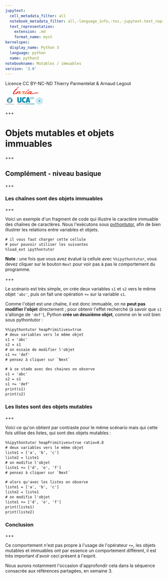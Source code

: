 ```yaml
---
jupytext:
  cell_metadata_filter: all
  notebook_metadata_filter: all,-language_info,-toc,-jupytext.text_representation.jupytext_version,-jupytext.text_representation.format_version
  text_representation:
    extension: .md
    format_name: myst
kernelspec:
  display_name: Python 3
  language: python
  name: python3
notebookname: Mutables / immuables
version: '3.0'
---
```


<div class="licence">
<span>Licence CC BY-NC-ND</span>
<span>Thierry Parmentelat &amp; Arnaud Legout</span>
<span><img src="media/both-logos-small-alpha.png" /></span>
</div>

+++

# Objets mutables et objets immuables

+++

## Complément - niveau basique

+++

### Les chaînes sont des objets immuables

+++

Voici un exemple d'un fragment de code qui illustre le caractère immuable des chaînes de caractères. Nous l'exécutons sous [pythontutor](pythontutor.com), afin de bien illustrer les relations entre variables et objets.

```{code-cell}
# il vous faut charger cette cellule
# pour pouvoir utiliser les suivantes
%load_ext ipythontutor
```

**Note** : une fois que vous avez évalué la cellule avec `%%ipythontutor`, vous devez cliquer sur le bouton `Next` pour voir pas à pas le comportement du programme.

+++

Le scénario est très simple, on crée deux variables `s1` et `s2` vers le même objet `'abc'`, puis on fait une opération `+=` sur la variable `s1`.

Comme l'objet est une chaîne, il est donc immuable, on ne **peut pas modifier l'objet** directement ; pour obtenir l'effet recherché (à savoir que `s1` s'allonge de `'def'`), Python **crée un deuxième objet**, comme on le voit bien sous pythontutor :

```{code-cell}
%%ipythontutor heapPrimitives=true
# deux variables vers le même objet
s1 = 'abc'
s2 = s1
# on essaie de modifier l'objet
s1 += 'def'
# pensez à cliquer sur `Next`
```

```{code-cell}
# à se stade avec des chaines on observe
s1 = 'abc'
s2 = s1
s1 += 'def'
print(s1)
print(s2)
```

### Les listes sont des objets mutables

+++

Voici ce qu'on obtient par contraste pour le même scénario mais qui cette fois utilise des listes, qui sont des objets mutables :

```{code-cell}
%%ipythontutor heapPrimitives=true ratio=0.8
# deux variables vers le même objet
liste1 = ['a', 'b', 'c']
liste2 = liste1
# on modifie l'objet
liste1 += ['d', 'e', 'f']
# pensez à cliquer sur `Next`
```

```{code-cell}
# alors qu'avec les listes on observe
liste1 = ['a', 'b', 'c']
liste2 = liste1
# on modifie l'objet
liste1 += ['d', 'e', 'f']
print(liste1)
print(liste2)
```

### Conclusion

+++

Ce comportement n'est pas propre à l'usage de l'opérateur `+=`, les objets mutables et immuables ont par essence un comportement différent, il est très important d'avoir ceci présent à l'esprit.

Nous aurons notamment l'occasion d'approfondir cela dans la séquence consacrée aux références partagées, en semaine 3.
